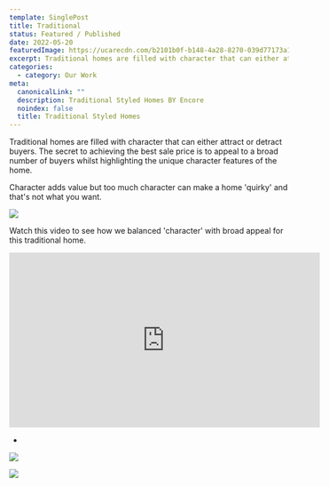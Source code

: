 ```yaml
---
template: SinglePost
title: Traditional
status: Featured / Published
date: 2022-05-20
featuredImage: https://ucarecdn.com/b2101b0f-b148-4a28-8270-039d77173a10/
excerpt: Traditional homes are filled with character that can either attract or detract buyers. The secret to achieving the best sale price is to appeal to a broad number of buyers whilst highlighting the unique character features of the home.
categories:
  - category: Our Work
meta:
  canonicalLink: ""
  description: Traditional Styled Homes BY Encore
  noindex: false
  title: Traditional Styled Homes
---
```

Traditional homes are filled with character that can either attract or detract buyers. The secret to achieving the best sale price is to appeal to a broad number of buyers whilst highlighting the unique character features of the home. 

Character adds value but too much character can make a home 'quirky' and that's not what you want. 

![](https://ucarecdn.com/ffebec2e-ed4f-42d2-bedd-6ccc1376c3f9/)

Watch this video to see how we balanced 'character' with broad appeal for this traditional home.

<iframe width="560" height="315" src="https://www.youtube.com/embed/_qll9fN-r-8" title="YouTube video player" frameborder="0" allow="accelerometer; autoplay; clipboard-write; encrypted-media; gyroscope; picture-in-picture" allowfullscreen></iframe>

-

![](https://ucarecdn.com/780d9371-98a4-4566-86e5-3f561e15e23c/)

![](https://ucarecdn.com/c440d7a1-df4c-4303-a96b-33be32adbd28/)